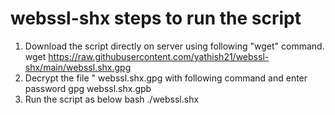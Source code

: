 # webssl-shx steps to run the script
1. Download the script directly on server using following "wget" command.
   wget  https://raw.githubusercontent.com/yathish21/webssl-shx/main/webssl.shx.gpg
2. Decrypt the file " webssl.shx.gpg with following command and enter password
   gpg webssl.shx.gpb
3. Run the script as below
   bash ./webssl.shx
  
